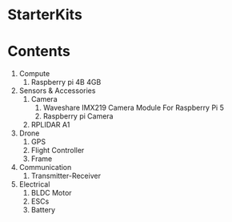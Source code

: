 # StarterKits

# Contents
1. Compute
	1. Raspberry pi 4B 4GB
2. Sensors & Accessories
	1. Camera
		1. Waveshare IMX219 Camera Module For Raspberry Pi 5
		2. Raspberry pi Camera
	2. RPLIDAR A1
3. Drone
	1. GPS
	2. Flight Controller
	3. Frame
4. Communication
	1. Transmitter-Receiver
5. Electrical
	1. BLDC Motor
	2. ESCs
	3. Battery
